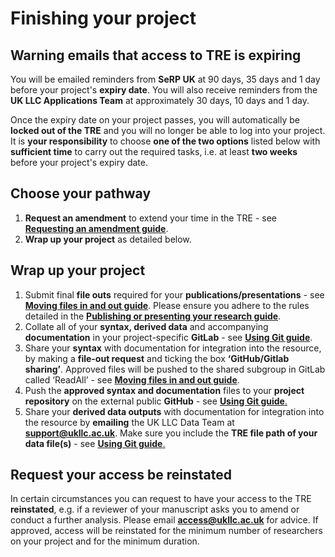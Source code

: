 # Finishing your project
## Warning emails that access to TRE is expiring 
You will be emailed reminders from **SeRP UK** at 90 days, 35 days and 1 day before your project's **expiry date**. You will also receive reminders from the **UK LLC Applications Team** at approximately 30 days, 10 days and 1 day.

Once the expiry date on your project passes, you will automatically be **locked out of the TRE** and you will  no longer be able to log into your project. It is **your responsibility** to choose **one of the two options** listed below with **sufficient time** to carry out the required tasks, i.e. at least **two weeks** before your project's expiry date.  

## Choose your pathway
1. **Request an amendment** to extend your time in the TRE - see [**Requesting an amendment guide**](6.RequestingAnAmendment.md).
2. **Wrap up your project** as detailed below. 

## Wrap up your project

1. Submit final **file outs** required for your **publications/presentations** - see [**Moving files in and out guide**](5.MovingFilesInAndOut.md). Please ensure you adhere to the rules detailed in the [**Publishing or presenting your research guide**](8.PublishingYourResearch.md).
2. Collate all of your **syntax, derived data** and accompanying **documentation** in your project-specific **GitLab** - see [**Using Git guide**](4.TeamDataScience.md).
3. Share your **syntax** with documentation for integration into the resource, by making a **file-out request** and ticking the box **‘GitHub/Gitlab sharing’**. Approved files will be pushed to the shared subgroup in GitLab called ‘ReadAll’ - see [**Moving files in and out guide**](5.MovingFilesInAndOut.md). 
4. Push the **approved syntax and documentation** files to your **project repository** on the external public **GitHub** - see [**Using Git guide**.](4.TeamDataScience.md)
4. Share your **derived data outputs** with documentation for integration into the resource by **emailing** the UK LLC Data Team at [**support@ukllc.ac.uk**](mailto:support@ukllc.ac.uk). Make sure you include the **TRE file path of your data file(s)** - see [**Using Git guide**.](4.TeamDataScience.md)

## Request your access be reinstated
In certain circumstances you can request to have your access to the TRE **reinstated**, e.g. if a reviewer of your manuscript asks you to amend or conduct a further analysis. Please email [**access@ukllc.ac.uk**](mailto:access@ukllc.ac.uk) for advice. If approved, access will be reinstated for the minimum number of researchers on your project and for the minimum duration. 



